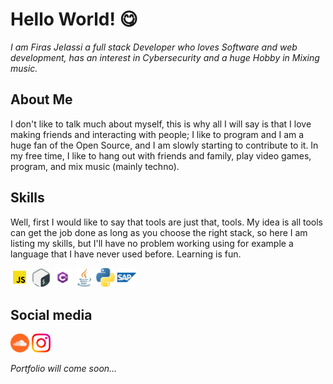 # Hello World! 😋

*I am Firas Jelassi a full stack Developer who loves Software and web development, has an interest in Cybersecurity and a huge Hobby in Mixing music.*

## About Me
I don't like to talk much about myself, this is why all I will say is that I love making friends and interacting with people; I like to program and I am a huge fan of the Open Source, and I am slowly starting to contribute to it. In my free time, I like to hang out with friends and family, play video games, program, and mix music (mainly techno).

## Skills
Well, first I would like to say that tools are just that, tools. My idea is all tools can get the job done as long as you choose the right stack, so here I am listing my skills, but I'll have no problem working using for example a language that I have never used before. Learning is fun.
<div>
<code><img src="img/js.png" width="6%" /></code>
<code><img src="img/bash.png" width="6%" /></code>
<code><img src="img/csharp.png" width="6%" /></code>
<code><img src="img/java.png" width="6%" /></code>
<code><img src="img/py.png" width="6%" /></code>
<code><img src="img/sap.png" width="6%" /></code>
</div>

## Social media

<code><a href="https://soundcloud.com/jey01"><img src="img/soundcloud.png" width="6%" /></a></code>
<code><a href="https://www.instagram.com/willyilwonka/"><img src="img/ig.png" width="6%" /></a></code>

_Portfolio will come soon..._
